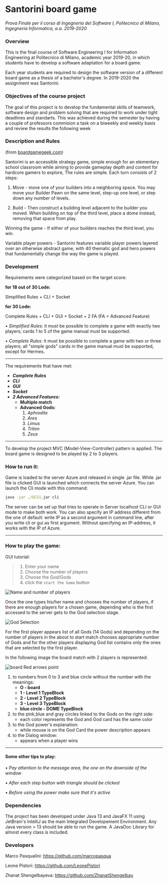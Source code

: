 # Santorini board game 
*Prova Finale per il corso di Ingegneria del Software I, Politecnico di Milano, Ingegneria Informatica, a.a. 2019-2020*

### Overview
This is the final course of Software Engineering I for Information Engineering at Politecnico di Milano, academic year 2019-20, in which students have to develop a software adaptation for a board game.

Each year students are required to design the software version of a different board game as a thesis of a bachelor's degree. In 2019-2020 the assignment was Santorini.

### Objectives of the course project
The goal of this project is to develop the fundamental skills of teamwork, software design and problem solving that are required to work under tight deadlines and standarts. This was achieved during the semester by having a couple of professors commision a task on a biweekly and weekly basis and review the results the following week

### Description and Rules
(from [boardgamegeek.com](https://boardgamegeek.com/boardgame/194655/santorini))

Santorini is an accessible strategy game, simple enough for an elementary school classroom while aiming to provide gameplay depth and content for hardcore gamers to explore, The rules are simple. Each turn consists of 2 steps:

1. Move - move one of your builders into a neighboring space. You may move your Builder Pawn on the same level, step-up one level, or step down any number of levels.

2. Build - Then construct a building level adjacent to the builder you moved. When building on top of the third level, place a dome instead, removing that space from play.

Winning the game - If either of your builders reaches the third level, you win.

Variable player powers - Santorini features variable player powers layered over an otherwise abstract game, with 40 thematic god and hero powers that fundamentally change the way the game is played.

### Development
Requirements were categorized based on the target score:

**for 18 out of 30 Lode:**

Simplified Rules + CLI + Socket

**for 30 Lode:**

Complete Rules + CLI + GUI + Socket + 2 FA (FA = Advanced Feature)

• *Simplified Rules:* it must be possible to complete a game with exactly two players;
cards 1 to 5 of the game manual must be supported.

• *Complete Rules:* it must be possible to complete a game with two or three players; all "simple gods" cards in the game manual must be supported, except for Hermes.

-------------------------
The requirements that have met:
* ***Complete Rules***
* ***CLI***
* ***GUI***
* ***Socket***
* ***2 Advanced Features:***
    - **Multiple match**
    - **Advanced Gods:**
        1. *Aphrodite*
        2. *Ares*
        3. *Limus*
        4. *Triton*
        5. *Zeus*

-------------------------
To develop the project MVC (Model-View-Controller) pattern is applied.
The board game is designed to be played by 2 to 3 players. 

### How to run it:

Game is loaded to the server Azure and released in single .jar file. While .jar file is clicked GUI is launched which connects the server Azure.
You can launch the Cli mode with this command:
```cmd
java -jar ./GC51.jar cli
```

The server can be set up that tries to operate in Server localhost  CLI or GUI  mode to make both work.
You can also specify an IP address different from the one of default: write IP as a second argument in command line, after you write cli or gui as first argument.
Without specifying an IP-address, it works with the IP of Azure.

-------------------------
### How to play the game: 
GUI tutorial:

>1. Enter your name
>2. Choose the number of players
>3. Choose the God/Gods
>4. click the `start the Game` button

![Name and number of players](src/main/resources/123.png "Name and number of player")

Once the one types his/her name and chooses the number of players, if there are enough players for a chosen game, depending who is the first accessed to the server gets to the God selection  stage.

![God Selection](src/main/resources/godsel.jpg "God selection for the first player and the second")

 For the first player appears list of all Gods (14 Gods) and depending on the number of players in the about to start match chooses appropriate number of Gods and for the other players displaying God list contains only the ones that are selected by the first player.   
  
In the following image the board match with 2 players is represented:
 
![board](src/main/resources/game.png "Board")
Red arrows point 
1. to numbers from 0 to 3 and blue circle without the number with the meanings:
    - **O - board**
    - **1 - Level 1 TypeBlock**
    - **2 - Level 2 TypeBlock**
    - **3 - Level 3 TypeBlock**
    - **blue circle - DOME TypeBlock**
2. to the pink,blue and gray circles linked to the Gods on the right side:
    - each color represents the God and God card has the same color
3. to the God power's explanation:
    - while mouse is on the God Card the power description appears
4. to the Dialog window:
    - appears when a player wins  

***************************************
#### Some other tips to play:

• *Pay attention to the message area, the one on the downside of the window*

• *After each step button with triangle should be clicked* 

• *Before using the power make sure that it's active*

### Dependencies
The project has been developed under Java 13 and JavaFX 11 using JetBrain's IntelliJ as the main Integrated Developement Environment. Any Java version > 13 should be able to run the game. A JavaDoc Library for almost every class is included.

### Developers
Marco Pasqualini: https://github.com/marcopasqua

Leone Pistori: https://github.com/LeonePistori

Zhanat Shengelbayeva: https://github.com/ZhanatShengelbay
